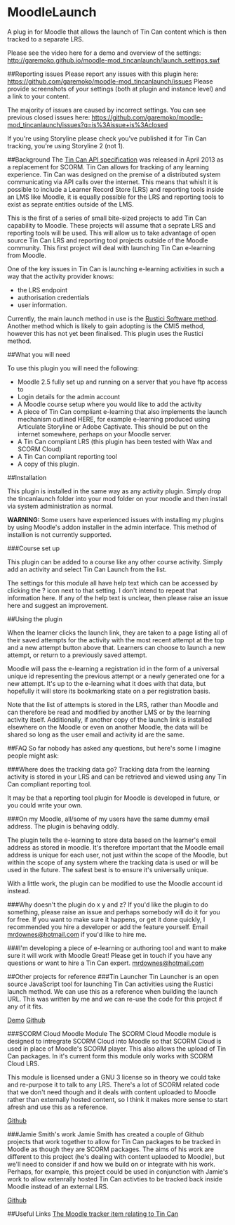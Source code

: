 MoodleLaunch
============

A plug in for Moodle that allows the launch of Tin Can content which is then tracked to a separate LRS. 

Please see the video here for a demo and overview of the settings: http://garemoko.github.io/moodle-mod_tincanlaunch/launch_settings.swf

##Reporting issues
Please report any issues with this plugin here: https://github.com/garemoko/moodle-mod_tincanlaunch/issues
Please provide screenshots of your settings (both at plugin and instance level) and a link to your content. 

The majority of issues are caused by incorrect settings. You can see previous closed issues here: https://github.com/garemoko/moodle-mod_tincanlaunch/issues?q=is%3Aissue+is%3Aclosed

If you're using Storyline please check you've published it for Tin Can tracking, you're using Storyline 2 (not 1). 

##Background
The [Tin Can API specification](https://www.tincanapi.co.uk) was released in April 2013 as a replacement for SCORM. 
Tin Can allows for tracking of any learning experience. Tin Can was designed on the premise of a distributed system
communicating via API calls over the internet. This means that whislt it is possible to include a Learner Record 
Store (LRS) and reporting tools inside an LMS like Moodle, it is equally possible for the LRS and reporting tools
to exist as seprate entities outside of the LMS.

This is the first of a series of small bite-sized projects to add Tin Can capability to Moodle. These projects will 
assume that a seprate LRS and reporting tools will be used. This will allow us to take advantage of open source 
Tin Can LRS and reporting tool projects outside of the Moodle community. This first project will deal with 
launching Tin Can e-learning from Moodle.

One of the key issues in Tin Can is launching e-learning activities in such a way that the activity provider knows:
* the LRS endpoint
* authorisation credentials
* user information. 

Currently, the main launch method in use is the [Rustici Software method](https://github.com/RusticiSoftware/launch/blob/master/lms_lrs.md). 
Another method which is likely to gain adopting is the CMI5 method, however this has not yet been finalised. This
plugin uses the Rustici method. 

##What you will need

To use this plugin you will need the following:

* Moodle 2.5 fully set up and running on a server that you have ftp access to 
* Login details for the admin account 
* A Moodle course setup where you would like to add the activity
* A piece of Tin Can compliant e-learning that also implements the launch mechanism outlined HERE, for 
example e-learning produced using Articulate Storyline or Adobe Captivate. This should be put on the internet 
somewhere, perhaps on your Moodle server. 
* A Tin Can compliant LRS (this plugin has been tested with Wax and 
SCORM Cloud) 
* A Tin Can compliant reporting tool 
* A copy of this plugin.

##Installation

This plugin is installed in the same way as any activity plugin. Simply drop the tincanlaunch folder into your 
mod folder on your moodle and then install via system administration as normal.

**WARNING:** Some users have experienced issues with installing my plugins by using Moodle's
addon installer in the admin interface. This method of installion is not currently supported.

###Course set up

This plugin can be added to a course like any other course activity. Simply add an activity and select Tin Can 
Launch from the list.

The settings for this module all have help text which can be accessed by clicking the ? icon next to that setting. 
I don't intend to repeat that information here. If any of the help text is unclear, then please raise an issue here 
and suggest an improvement.

##Using the plugin

When the learner clicks the launch link, they are taken to a page listing all of their saved attempts for the 
activity with the most recent attempt at the top and a new attempt button above that. Learners can choose to 
launch a new attempt, or return to a previously saved attempt.

Moodle will pass the e-learning a registration id in the form of a universal unique id representing the previous 
attempt or a newly generated one for a new attempt. It's up to the e-learning what it does with that data, but 
hopefully it will store its bookmarking state on a per registration basis.

Note that the list of attempts is stored in the LRS, rather than Moodle and can therefore be read and modified 
by another LMS or by the learning activity itself. Additionally, if another copy of the launch link is installed 
elsewhere on the Moodle or even on another Moodle, the data will be shared so long as the user email and activity 
id are the same.

##FAQ
So far nobody has asked any questions, but here's some I imagine people might ask:

###Where does the tracking data go?
Tracking data from the learning activity is stored in your LRS and can be retrieved and viewed using any Tin 
Can compliant reporting tool.

It may be that a reporting tool plugin for Moodle is developed in future, or you could write your own.

###On my Moodle, all/some of my users have the same dummy email address. The plugin is behaving oddly. 

The plugin tells the e-learning to store data based on the learner's email address as stored in moodle. It's therefore 
important that the Moodle email address is unique for each user, not just within the scope of the Moodle, but within 
the scope of any system where the tracking data is used or will be used in the future. The safest best is to ensure 
it's universally unique.

With a little work, the plugin can be modified to use the Moodle account id instead.

###Why doesn't the plugin do x y and z?
If you'd like the plugin to do something, please raise an issue and perhaps somebody will do it for you for free. 
If you want to make sure it happens, or get it done quickly, I recommended you hire a developer or add the feature 
yourself. Email [mrdownes@hotmail.com](mailto:mrdownes@hotmail.com) if you'd like to hire me.

###I'm developing a piece of e-learning or authoring tool and want to make sure it will work with Moodle
Great! Please get in touch if you have any questions or want to hire a Tin Can expert. 
[mrdownes@hotmail.com](mailto:mrdownes@hotmail.com)


##Other projects for reference
###Tin Launcher
Tin Launcher is an open source JavaScript tool for launching Tin Can activities using the Rustici launch method. We can
use this as a reference when building the launch URL. This was written by me and we can re-use the code for this 
project if any of it fits. 

[Demo](http://garemoko.github.io/Tin-launcher/)
[Github](https://github.com/garemoko/Tin-launcher)

###SCORM Cloud Moodle Module
The SCORM Cloud Moodle module is designed to intregrate SCORM Cloud into Moodle so that SCORM Cloud is used in
place of Moodle's SCORM player. This also allows the upload of Tin Can packages. In it's current form this module only
works with SCORM Cloud LRS. 

This module is licensed under a GNU 3 license so in theory we could take and re-purpose it to talk to any LRS. 
There's a lot of SCORM related code that we don't need though and it deals with content uploaded to Moodle rather than 
externally hosted content, so I think it makes more sense to start afresh and use this as a reference. 

[Github](https://github.com/RusticiSoftware/SCORMCloud_MoodleModule)

###Jamie Smith's work
Jamie Smith has created a couple of Github projects that work together to allow for Tin Can packages to be
tracked in Moodle as though they are SCORM packages. The aims of his work are different to this project (he's dealing
with content uplaoded to Moodle), but we'll need to consider if and how we build on or integrate with his work. 
Perhaps, for example, this project could be used in conjunction with Jamie's work to allow extenrally hosted Tin Can
activties to be tracked back inside Moodle instead of an external LRS. 

[Github](https://github.com/jgsmitty)

##Useful Links
[The Moodle tracker item relating to Tin Can](https://tracker.moodle.org/browse/MDL-35433)
